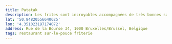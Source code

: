 ```yaml
---
title: Patatak
description: Les frites sont incroyables accompagnées de très bonnes sauces. Ça tient au corps par contre 😅
lat: '50.84820556640625'
lon: '4.351023197174072'
address: Rue de la Bourse 34, 1000 Bruxelles/Brussel, Belgique
tags: restaurant sur-le-pouce friterie
---
```

